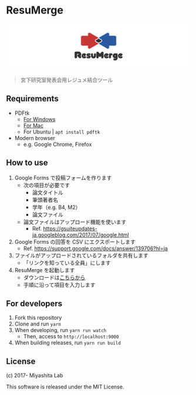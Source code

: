 # ResuMerge

![ResuMerge](./assets/resumerge.png)

> 宮下研究室発表会用レジュメ結合ツール

## Requirements

- PDFtk
  - [For Windows](https://www.pdflabs.com/tools/pdftk-the-pdf-toolkit/pdftk_server-2.02-win-setup.exe)
  - [For Mac](https://www.pdflabs.com/tools/pdftk-the-pdf-toolkit/pdftk_server-2.02-mac_osx-10.11-setup.pkg)
  - For Ubuntu | `apt install pdftk`
- Modern browser
  - e.g. Google Chrome, Firefox

## How to use

1. Google Forms で投稿フォームを作ります
    - 次の項目が必要です
      - 論文タイトル
      - 筆頭著者名
      - 学年（e.g. B4, M2）
      - 論文ファイル
    - 論文ファイルはアップロード機能を使います
      - Ref. https://gsuiteupdates-ja.googleblog.com/2017/07/google.html
2. Google Forms の回答を CSV にエクスポートします
    - Ref. https://support.google.com/docs/answer/139706?hl=ja
3. ファイルがアップロードされているフォルダを共有します
    - 「リンクを知っている全員」にします
4. ResuMerge を起動します
    - ダウンロードは[こちらから](https://github.com/MiyashitaLab/ResuMerge/releases)
    - 手順に沿って項目を入力します

## For developers

1. Fork this repository
2. Clone and run `yarn`
3. When developing, run `yarn run watch`
    - Then, access to `http://localhost:9000`
4. When building releases, run `yarn run build`

## License
(c) 2017- Miyashita Lab

This software is released under the MIT License.
